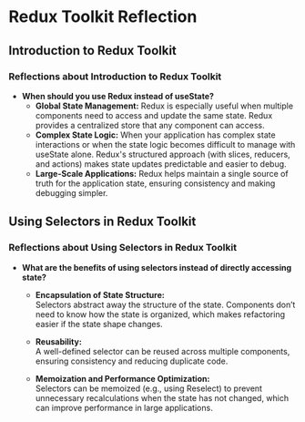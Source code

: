 # Redux Toolkit Reflection

## Introduction to Redux Toolkit

### Reflections about Introduction to Redux Toolkit

- **When should you use Redux instead of useState?**
  - **Global State Management:** Redux is especially useful when multiple
    components need to access and update the same state. Redux provides a
    centralized store that any component can access.
  - **Complex State Logic:** When your application has complex state
    interactions or when the state logic becomes difficult to manage with
    useState alone. Redux's structured approach (with slices, reducers, and
    actions) makes state updates predictable and easier to debug.
  - **Large-Scale Applications:** Redux helps maintain a single source of truth
    for the application state, ensuring consistency and making debugging
    simpler.

## Using Selectors in Redux Toolkit

### Reflections about Using Selectors in Redux Toolkit

- **What are the benefits of using selectors instead of directly accessing
  state?**

  - **Encapsulation of State Structure:**  
    Selectors abstract away the structure of the state. Components don’t need to
    know how the state is organized, which makes refactoring easier if the state
    shape changes.

  - **Reusability:**  
    A well-defined selector can be reused across multiple components, ensuring
    consistency and reducing duplicate code.

  - **Memoization and Performance Optimization:**  
    Selectors can be memoized (e.g., using Reselect) to prevent unnecessary
    recalculations when the state has not changed, which can improve performance
    in large applications.
